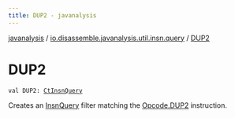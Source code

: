 ```yaml
---
title: DUP2 - javanalysis
---
```


[javanalysis](../index.html) / [io.disassemble.javanalysis.util.insn.query](index.html) / [DUP2](./-d-u-p2.html)

# DUP2

`val DUP2: `[`CtInsnQuery`](-ct-insn-query/index.html)

Creates an [InsnQuery](-insn-query/index.html) filter matching the [Opcode.DUP2](#) instruction.

